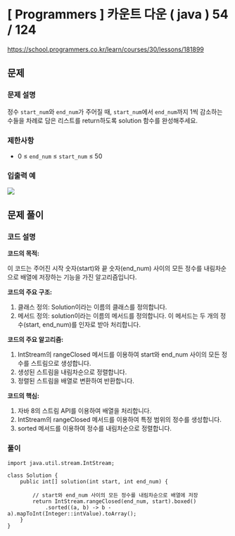 # [ Programmers ] 카운트 다운 ( java ) 54 / 124
https://school.programmers.co.kr/learn/courses/30/lessons/181899

## 문제 
### 문제 설명
정수 `start_num`와 `end_num`가 주어질 때, `start_num`에서 `end_num`까지 1씩 감소하는 수들을 차례로 담은 리스트를 return하도록 solution 함수를 완성해주세요.
### 제한사항
- 0 ≤ `end_num` ≤ `start_num` ≤ 50

### 입출력 예
![](https://i.imgur.com/nVd7pqE.png)


## 문제 풀이
### 코드 설명

**코드의 목적:**

이 코드는 주어진 시작 숫자(start)와 끝 숫자(end_num) 사이의 모든 정수를 내림차순으로 배열에 저장하는 기능을 가진 알고리즘입니다.

**코드의 주요 구조:**

1. 클래스 정의: Solution이라는 이름의 클래스를 정의합니다.
2. 메서드 정의: solution이라는 이름의 메서드를 정의합니다. 이 메서드는 두 개의 정수(start, end_num)를 인자로 받아 처리합니다.

**코드의 주요 알고리즘:**

1. IntStream의 rangeClosed 메서드를 이용하여 start와 end_num 사이의 모든 정수를 스트림으로 생성합니다.
2. 생성된 스트림을 내림차순으로 정렬합니다.
3. 정렬된 스트림을 배열로 변환하여 반환합니다.

**코드의 핵심:**

1. 자바 8의 스트림 API를 이용하여 배열을 처리합니다.
2. IntStream의 rangeClosed 메서드를 이용하여 특정 범위의 정수를 생성합니다.
3. sorted 메서드를 이용하여 정수를 내림차순으로 정렬합니다.

### 풀이
```
import java.util.stream.IntStream;

class Solution {
    public int[] solution(int start, int end_num) {
        
        // start와 end_num 사이의 모든 정수를 내림차순으로 배열에 저장
        return IntStream.rangeClosed(end_num, start).boxed()
            .sorted((a, b) -> b - a).mapToInt(Integer::intValue).toArray();
    }
}
```

